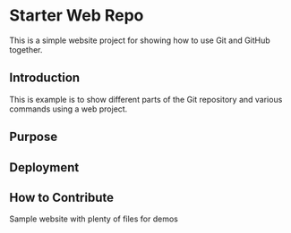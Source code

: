 # Starter Web Repo

This is a simple website project for showing how to use Git and GitHub together.
## Introduction
This is example is to show different parts of the Git repository and various commands using a web project.
## Purpose

## Deployment

## How to Contribute

Sample website with plenty of files for demos